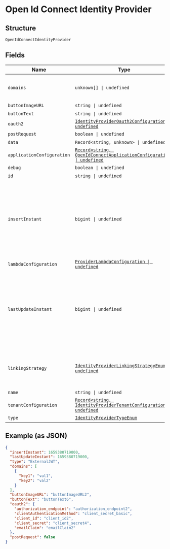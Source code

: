 
# Open Id Connect Identity Provider

## Structure

`OpenIdConnectIdentityProvider`

## Fields

| Name | Type | Tags | Description |
|  --- | --- | --- | --- |
| `domains` | `unknown[] \| undefined` | Optional | **Constraints**: *Unique Items Required* |
| `buttonImageURL` | `string \| undefined` | Optional | - |
| `buttonText` | `string \| undefined` | Optional | - |
| `oauth2` | [`IdentityProviderOauth2Configuration \| undefined`](../../doc/models/identity-provider-oauth-2-configuration.md) | Optional | - |
| `postRequest` | `boolean \| undefined` | Optional | - |
| `data` | `Record<string, unknown> \| undefined` | Optional | - |
| `applicationConfiguration` | [`Record<string, OpenIdConnectApplicationConfiguration> \| undefined`](../../doc/models/open-id-connect-application-configuration.md) | Optional | - |
| `debug` | `boolean \| undefined` | Optional | - |
| `id` | `string \| undefined` | Optional | - |
| `insertInstant` | `bigint \| undefined` | Optional | The number of milliseconds since the unix epoch: January 1, 1970 00:00:00 UTC. This value is always in UTC. |
| `lambdaConfiguration` | [`ProviderLambdaConfiguration \| undefined`](../../doc/models/provider-lambda-configuration.md) | Optional | - |
| `lastUpdateInstant` | `bigint \| undefined` | Optional | The number of milliseconds since the unix epoch: January 1, 1970 00:00:00 UTC. This value is always in UTC. |
| `linkingStrategy` | [`IdentityProviderLinkingStrategyEnum \| undefined`](../../doc/models/identity-provider-linking-strategy-enum.md) | Optional | The IdP behavior when no user link has been made yet. |
| `name` | `string \| undefined` | Optional | - |
| `tenantConfiguration` | [`Record<string, IdentityProviderTenantConfiguration> \| undefined`](../../doc/models/identity-provider-tenant-configuration.md) | Optional | - |
| `type` | [`IdentityProviderTypeEnum`](../../doc/models/identity-provider-type-enum.md) | Required | - |

## Example (as JSON)

```json
{
  "insertInstant": 1659380719000,
  "lastUpdateInstant": 1659380719000,
  "type": "ExternalJWT",
  "domains": [
    {
      "key1": "val1",
      "key2": "val2"
    }
  ],
  "buttonImageURL": "buttonImageURL2",
  "buttonText": "buttonText6",
  "oauth2": {
    "authorization_endpoint": "authorization_endpoint2",
    "clientAuthenticationMethod": "client_secret_basic",
    "client_id": "client_id2",
    "client_secret": "client_secret4",
    "emailClaim": "emailClaim2"
  },
  "postRequest": false
}
```

